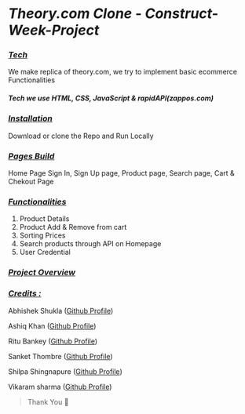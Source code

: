 # ***Theory.com Clone - Construct-Week-Project***

### *<u>Tech</u>*
We make replica of theory.com, we try to implement basic ecommerce Functionalities
##### Tech we use HTML, CSS, JavaScript & rapidAPI(zappos.com)
 

<div style='page-break-after: always'></div>

### *<u>Installation</u>*
Download or clone the Repo and Run Locally

<div style='page-break-after: always'></div>

### *<u>Pages Build</u>*
Home Page
Sign In, Sign Up page,
Product page, Search page, Cart & Chekout Page

<div style='page-break-after: always'></div>

### *<u>Functionalities</u>* 
1. Product Details
2. Product Add & Remove from cart 
3. Sorting Prices
4. Search products through API on Homepage
5. User Credential

<div style='page-break-after: always'></div>

### *<u>Project Overview</u>*




 


<div style='page-break-after: always'></div>

### *<u>Credits :</u>*

Abhishek Shukla (<a href="https://github.com/shuklabhisekh" target="_blank">Github Profile</a>)

Ashiq Khan (<a href="https://github.com/ashiq352" target="_blank">Github Profile</a>)

Ritu Bankey (<a href="https://github.com/Ritu1011" target="_blank">Github Profile</a>)

Sanket Thombre (<a href="https://github.com/sanket008" target="_blank">Github Profile</a>)

Shilpa Shingnapure (<a href="https://github.com/shilpashingnapure" target="_blank">Github Profile</a>)

Vikaram sharma (<a href="https://github.com/vikram-sharma1" target="_blank">Github Profile</a>)


> Thank You :sparkling_heart:

